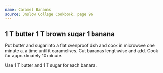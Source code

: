 ```yaml
---
name: Caramel Bananas
source: Onslow College Cookbook, page 96
---
```

1 T butter
1 T brown sugar
1 banana
---
Put butter and sugar into a flat ovenproof dish and cook in microwave one minute at a time until it caramelises.  Cut bananas lengthwise and add.  Cook for approximately 10 minute.

Use 1 T butter and 1 T sugar for each banana.

